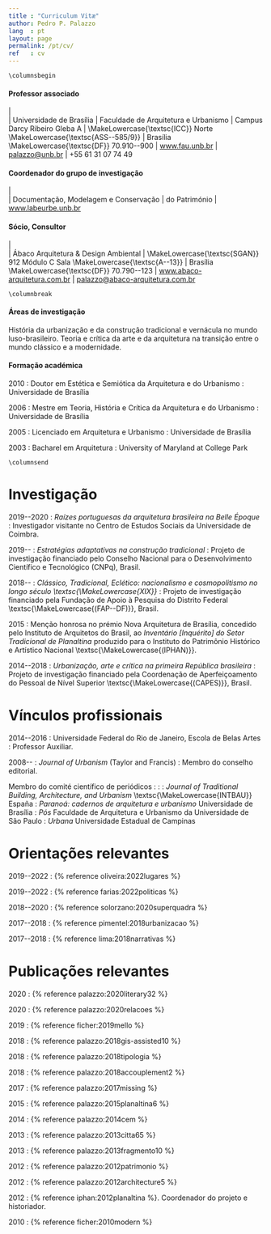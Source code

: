```yaml
---
title : "Curriculum Vitæ"
author: Pedro P. Palazzo
lang  : pt
layout: page
permalink: /pt/cv/
ref   : cv
---
```


```{=latex}
\columnsbegin
```

#### Professor associado ####

|  
| Universidade de Brasília
| Faculdade de Arquitetura e Urbanismo
| Campus Darcy Ribeiro Gleba A
| \MakeLowercase{\textsc{ICC}} Norte \MakeLowercase{\textsc{ASS--585/9}}
| Brasília \MakeLowercase{\textsc{DF}} 70.910--900
| www.fau.unb.br
| palazzo@unb.br
| +55 61 31 07 74 49

#### Coordenador do grupo de investigação ####

|  
| Documentação, Modelagem e Conservação
| do Património
| www.labeurbe.unb.br

#### Sócio, Consultor ####

|  
| Ábaco Arquitetura & Design Ambiental
| \MakeLowercase{\textsc{SGAN}} 912 Módulo C Sala \MakeLowercase{\textsc{A--13}}
| Brasília \MakeLowercase{\textsc{DF}} 70.790--123
| www.abaco-arquitetura.com.br
| palazzo@abaco-arquitetura.com.br

```{=latex}
\columnbreak
```

#### Áreas de investigação ####

História da urbanização e da construção tradicional e vernácula no mundo
luso-brasileiro. Teoria e crítica da arte e da arquitetura na transição
entre o mundo clássico e a modernidade.

#### Formação académica ####

2010
: Doutor em Estética e Semiótica da Arquitetura e do Urbanismo
: Universidade de Brasília

2006
: Mestre em Teoria, História e Crítica da Arquitetura e do Urbanismo
: Universidade de Brasília

2005
: Licenciado em Arquitetura e Urbanismo
: Universidade de Brasília

2003
: Bacharel em Arquitetura
: University of Maryland at College Park

```{=latex}
\columnsend
```

# Investigação #

2019--2020
: *Raízes portuguesas da arquitetura brasileira na Belle Époque*
: Investigador visitante no Centro de Estudos Sociais da Universidade de
  Coimbra.

2019--
: *Estratégias adaptativas na construção tradicional*
: Projeto de investigação financiado pelo Conselho Nacional para o
  Desenvolvimento Científico e Tecnológico (CNPq), Brasil.

2018--
: *Clássico, Tradicional, Eclético: nacionalismo e cosmopolitismo
  no longo século \textsc{\MakeLowercase{XIX}}*
: Projeto de investigação financiado pela Fundação de Apoio à Pesquisa do
  Distrito Federal \textsc{\MakeLowercase{(FAP--DF)}}, Brasil.

2015
: Menção honrosa no prémio Nova Arquitetura de Brasília, concedido pelo
  Instituto de Arquitetos do Brasil, ao *Inventário [Inquérito] do
  Setor Tradicional de Planaltina* produzido para o Instituto do
  Patrimônio Histórico e Artístico Nacional
  \textsc{\MakeLowercase{(IPHAN)}}.

2014--2018
: *Urbanização, arte e crítica na primeira República brasileira*
: Projeto de investigação financiado pela Coordenação de Aperfeiçoamento do
  Pessoal de Nível Superior \textsc{\MakeLowercase{(CAPES)}}, Brasil.

# Vínculos profissionais #

2014--2016
: Universidade Federal do Rio de Janeiro, Escola de Belas Artes
: Professor Auxiliar.

2008--
: *Journal of Urbanism* (Taylor and Francis)
: Membro do conselho editorial.

Membro do comité científico de periódicos 
: :
: *Journal of Traditional Building, Architecture, and Urbanism*
  \textsc{\MakeLowercase{INTBAU}} España
: *Paranoá: cadernos de arquitetura e urbanismo*
  Universidade de Brasília
: *Pós* Faculdade de Arquitetura e Urbanismo da Universidade de São
  Paulo
: *Urbana* Universidade Estadual de Campinas

# Orientações relevantes #

2019--2022
: {% reference oliveira:2022lugares %}

2019--2022
: {% reference farias:2022politicas %}

2018--2020
: {% reference solorzano:2020superquadra %}

2017--2018
: {% reference pimentel:2018urbanizacao %}

2017--2018
: {% reference lima:2018narrativas %}

# Publicações relevantes #

2020
: {% reference palazzo:2020literary32 %}

2020
: {% reference palazzo:2020relacoes %}

2019
: {% reference ficher:2019mello %}

2018
: {% reference palazzo:2018gis-assisted10 %}

2018
: {% reference palazzo:2018tipologia %}

2018
: {% reference palazzo:2018accouplement2 %}

2017
: {% reference palazzo:2017missing %}

2015
: {% reference palazzo:2015planaltina6 %}

2014
: {% reference palazzo:2014cem %}

2013
: {% reference palazzo:2013citta65 %}

2013
: {% reference palazzo:2013fragmento10 %}

2012
: {% reference palazzo:2012patrimonio %}

2012
: {% reference palazzo:2012architecture5 %}

2012
: {% reference iphan:2012planaltina %}. Coordenador do projeto e historiador.

2010
: {% reference ficher:2010modern %}

